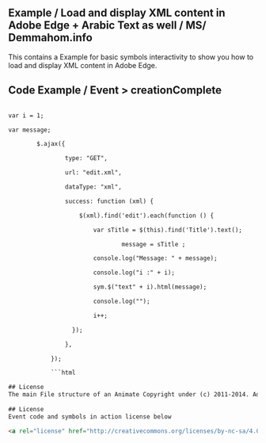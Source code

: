 ## Example / Load and display XML content in Adobe Edge + Arabic Text as well / MS/ Demmahom.info 

This contains a Example for basic symbols interactivity to show you how to load and display XML content in Adobe Edge.

## Code Example / Event > creationComplete 


```html

var i = 1;

var message;

        $.ajax({

                type: "GET",

                url: "edit.xml",

                dataType: "xml",

                success: function (xml) {

                    $(xml).find('edit').each(function () {

                        var sTitle = $(this).find('Title').text();

                                message = sTitle ;

                        console.log("Message: " + message);

                        console.log("i :" + i);

                        sym.$("text" + i).html(message);

                        console.log("");

                        i++;

                  });

                },

            });

            ```html

## License 
The main File structure of an Animate Copyright under (c) 2011-2014. Adobe Systems Incorporated All rights reserved.
   
## License 
Event code and symbols in action license below 

<a rel="license" href="http://creativecommons.org/licenses/by-nc-sa/4.0/"><img alt="Creative Commons License" style="border-width:0" src="https://i.creativecommons.org/l/by-nc-sa/4.0/88x31.png" /></a><br /><span xmlns:dct="http://purl.org/dc/terms/" property="dct:title">Load and display XML content in Adobe Edge + Arabic Text as well</span> by <a xmlns:cc="http://creativecommons.org/ns#" href="http://www.demmahom.info" property="cc:attributionName" rel="cc:attributionURL">http://www.demmahom.info</a> is licensed under a <a rel="license" href="http://creativecommons.org/licenses/by-nc-sa/4.0/">Creative Commons Attribution-NonCommercial-ShareAlike 4.0 International License</a>.<br />Based on a work at <a xmlns:dct="http://purl.org/dc/terms/" href="github.com/mohdsalman86" rel="dct:source">github.com/mohdsalman86</a>.
